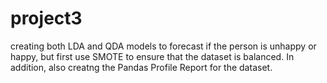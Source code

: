 # project3
 creating both LDA and QDA models to forecast if the person is unhappy or happy, but first use SMOTE to ensure that the dataset is balanced. In
addition, also creatng the Pandas Profile Report for the dataset.
